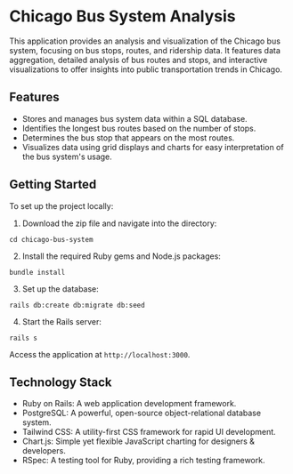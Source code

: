 # Chicago Bus System Analysis

This application provides an analysis and visualization of the Chicago bus system, focusing on bus stops, routes, and ridership data. It features data aggregation, detailed analysis of bus routes and stops, and interactive visualizations to offer insights into public transportation trends in Chicago.

## Features

- Stores and manages bus system data within a SQL database.
- Identifies the longest bus routes based on the number of stops.
- Determines the bus stop that appears on the most routes.
- Visualizes data using grid displays and charts for easy interpretation of the bus system's usage.

## Getting Started

To set up the project locally:

1. Download the zip file and navigate into the directory:
```
cd chicago-bus-system
```

2. Install the required Ruby gems and Node.js packages:
```
bundle install
```

3. Set up the database:
```
rails db:create db:migrate db:seed
```

4. Start the Rails server:
```
rails s
```

Access the application at `http://localhost:3000`.

## Technology Stack

- Ruby on Rails: A web application development framework.
- PostgreSQL: A powerful, open-source object-relational database system.
- Tailwind CSS: A utility-first CSS framework for rapid UI development.
- Chart.js: Simple yet flexible JavaScript charting for designers & developers.
- RSpec: A testing tool for Ruby, providing a rich testing framework.

